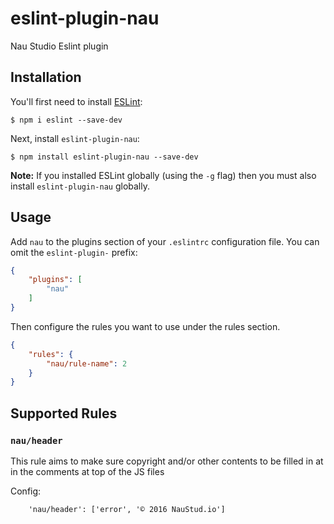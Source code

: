 # eslint-plugin-nau

Nau Studio Eslint plugin

## Installation

You'll first need to install [ESLint](http://eslint.org):

```
$ npm i eslint --save-dev
```

Next, install `eslint-plugin-nau`:

```
$ npm install eslint-plugin-nau --save-dev
```

**Note:** If you installed ESLint globally (using the `-g` flag) then you must also install `eslint-plugin-nau` globally.

## Usage

Add `nau` to the plugins section of your `.eslintrc` configuration file. You can omit the `eslint-plugin-` prefix:

```json
{
    "plugins": [
        "nau"
    ]
}
```


Then configure the rules you want to use under the rules section.

```json
{
    "rules": {
        "nau/rule-name": 2
    }
}
```

## Supported Rules

### `nau/header`

This rule aims to make sure copyright and/or other contents to be filled in at in the comments at top of the JS files

Config:

```
    'nau/header': ['error', '© 2016 NauStud.io']
```






